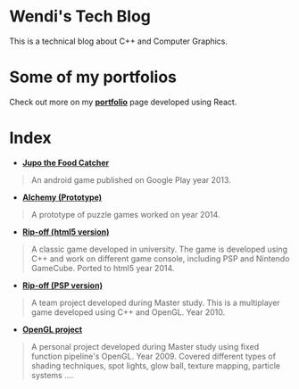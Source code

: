 Wendi's Tech Blog 
======
This is a technical blog about C++ and Computer Graphics.

Some of my portfolios
======
Check out more on my **[portfolio](https://wendiiwong.github.io/portfolios/)** page developed using React. 

# Index
* **[Jupo the Food Catcher](https://play.google.com/store/apps/details?id=waterpine.jupo_food_catcher&hl=en_US)**
> An android game published on Google Play year 2013.
  
* **[Alchemy (Prototype)](https://github.com/wendiiwong/wendiiwong.github.io/blob/master/portfolios/Alchemy.apk)**
> A prototype of puzzle games worked on year 2014.

* **[Rip-off (html5 version)]( https://wendiiwong.github.io/ripoff/)**
> A classic game developed in university. The game is developed using C++ and work on different game console, including PSP and Nintendo GameCube.
> Ported to html5 year 2014.

* **[Rip-off (PSP version)](https://youtu.be/0A3AUFjPenU)**
> A team project developed during Master study. This is a multiplayer game developed using C++ and OpenGL. Year 2010.

* **[OpenGL project](https://youtu.be/oNVm0euSJkk)**
> A personal project developed during Master study using fixed function pipeline's OpenGL. Year 2009.
> Covered different types of shading techniques, spot lights, glow ball, texture mapping, particle systems ....  


